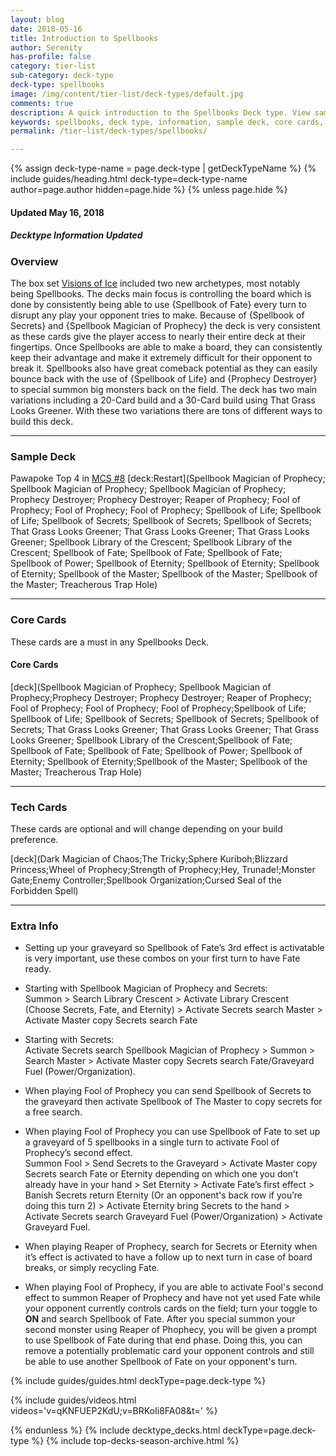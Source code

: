 ```yaml
---
layout: blog
date: 2018-05-16
title: Introduction to Spellbooks
author: Serenity
has-profile: false
category: tier-list
sub-category: deck-type
deck-type: spellbooks
image: /img/content/tier-list/deck-types/default.jpg
comments: true
description: A quick introduction to the Spellbooks Deck type. View sample Deck, core cards, tech cards, quick tips, guides, videos and other information.
keywords: spellbooks, deck type, information, sample deck, core cards, tech cards, quick tips, guides, videos
permalink: /tier-list/deck-types/spellbooks/

---
```


{% assign deck-type-name = page.deck-type | getDeckTypeName %}
{% include guides/heading.html deck-type=deck-type-name author=page.author hidden=page.hide %}
{% unless page.hide %}

#### Updated May 16, 2018 
##### Decktype Information Updated

### Overview  

The box set [Visions of Ice](/box-reviews/visions-of-ice/) included two new archetypes, most notably being Spellbooks. The decks main focus is controlling the board which is done by consistently being able to use {Spellbook of Fate} every turn to disrupt any play your opponent tries to make. Because of {Spellbook of Secrets} and {Spellbook Magician of Prophecy} the deck is very consistent as these cards give the player access to nearly their entire deck at their fingertips. Once Spellbooks are able to make a board, they can consistently keep their advantage and make it extremely difficult for their opponent to break it. Spellbooks also have great comeback potential as they can easily bounce back with the use of {Spellbook of Life} and {Prophecy Destroyer} to special summon big monsters back on the field. The deck has two main variations including a 20-Card build and a 30-Card build using That Grass Looks Greener. With these two variations there are tons of different ways to build this deck.   

---

### Sample Deck  
Pawapoke Top 4 in [MCS #8](/tournaments/meta-championship-series/8/report/)
[deck:Restart](Spellbook Magician of Prophecy; Spellbook Magician of Prophecy; Spellbook Magician of Prophecy; Prophecy Destroyer; Prophecy Destroyer; Reaper of Prophecy; Fool of Prophecy; Fool of Prophecy; Fool of Prophecy; Spellbook of Life; Spellbook of Life; Spellbook of Secrets; Spellbook of Secrets; Spellbook of Secrets; That Grass Looks Greener; That Grass Looks Greener; That Grass Looks Greener; Spellbook Library of the Crescent; Spellbook Library of the Crescent; Spellbook of Fate; Spellbook of Fate; Spellbook of Fate; Spellbook of Power; Spellbook of Eternity; Spellbook of Eternity; Spellbook of Eternity; Spellbook of the Master; Spellbook of the Master; Spellbook of the Master; Treacherous Trap Hole)

---

### Core Cards  
These cards are a must in any Spellbooks Deck.   

#### Core Cards   
[deck](Spellbook Magician of Prophecy; Spellbook Magician of Prophecy;Prophecy Destroyer; Prophecy Destroyer; Reaper of Prophecy; Fool of Prophecy; Fool of Prophecy; Fool of Prophecy;Spellbook of Life; Spellbook of Life; Spellbook of Secrets; Spellbook of Secrets; Spellbook of Secrets; That Grass Looks Greener; That Grass Looks Greener; That Grass Looks Greener; Spellbook Library of the Crescent;Spellbook of Fate; Spellbook of Fate; Spellbook of Fate; Spellbook of Power; Spellbook of Eternity; Spellbook of Eternity;Spellbook of the Master; Spellbook of the Master; Treacherous Trap Hole)

---

### Tech Cards  

These cards are optional and will change depending on your build preference.  

[deck](Dark Magician of Chaos;The Tricky;Sphere Kuriboh;Blizzard Princess;Wheel of Prophecy;Strength of Prophecy;Hey, Trunade!;Monster Gate;Enemy Controller;Spellbook Organization;Cursed Seal of the Forbidden Spell)  

---

### Extra Info

* Setting up your graveyard so Spellbook of Fate’s 3rd effect is activatable is very important, use these combos on your first turn to have Fate ready.  

* Starting with Spellbook Magician of Prophecy and Secrets:  
Summon > Search Library Crescent > Activate Library Crescent (Choose Secrets, Fate, and Eternity) > Activate Secrets search Master > Activate Master copy Secrets search Fate

* Starting with Secrets:  
Activate Secrets search Spellbook Magician of Prophecy > Summon > Search Master > Activate Master copy Secrets search Fate/Graveyard Fuel (Power/Organization).   

* When playing Fool of Prophecy you can send Spellbook of Secrets to the graveyard then activate Spellbook of The Master to copy secrets for a free search.  

* When playing Fool of Prophecy you can use Spellbook of Fate to set up a graveyard of 5 spellbooks in a single turn to activate Fool of Prophecy’s second effect.  
Summon Fool > Send Secrets to the Graveyard > Activate Master copy Secrets search Fate or Eternity depending on which one you don’t already have in your hand > Set Eternity > Activate Fate’s first effect > Banish Secrets return Eternity (Or an opponent's back row if you’re doing this turn 2) > Activate Eternity bring Secrets to the hand > Activate Secrets search Graveyard Fuel (Power/Organization) > Activate Graveyard Fuel.  

* When playing Reaper of Prophecy, search for Secrets or Eternity when it’s effect is activated to have a follow up to next turn in case of board breaks, or simply recycling Fate.   

* When playing Fool of Prophecy, if you are able to activate Fool's second effect to summon Reaper of Prophecy and have not yet used Fate while your opponent currently controls cards on the field; turn your toggle to **ON** and search Spellbook of Fate. After you special summon your second monster using Reaper of Phophecy, you will be given a prompt to use Spellbook of Fate during that end phase. Doing this, you can remove a potentially problematic card your opponent controls and still be able to use another Spellbook of Fate on your opponent's turn.  

{% include guides/guides.html deckType=page.deck-type %}

{% include guides/videos.html videos='v=qKNFUEP2KdU;v=BRKoIi8FA08&t=' %}

{% endunless %}
{% include decktype_decks.html deckType=page.deck-type %}
{% include top-decks-season-archive.html %}